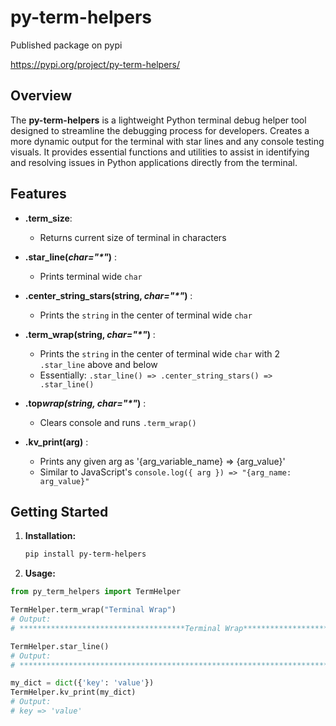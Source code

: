 # py-term-helpers

Published package on pypi

https://pypi.org/project/py-term-helpers/

## Overview

The **py-term-helpers** is a lightweight Python terminal debug helper tool designed to streamline the debugging process for developers. Creates a more dynamic output for the terminal with star lines and any console testing visuals. It provides essential functions and utilities to assist in identifying and resolving issues in Python applications directly from the terminal.

## Features

- **.term_size**:
  - Returns current size of terminal in characters
- **.star_line(_char="\*"_)** :
  - Prints terminal wide `char`
- **.center_string_stars(string, _char="\*"_)** :

  - Prints the `string` in the center of terminal wide `char`

- **.term_wrap(string, _char="\*"_)** :

  - Prints the `string` in the center of terminal wide `char` with 2 `.star_line` above and below
  - Essentially: `.star_line() => .center_string_stars() => .star_line()`

- **.top*wrap(string, char="\*"*)** :

  - Clears console and runs `.term_wrap()`

- **.kv_print(arg)** :
  - Prints any given arg as '{arg_variable_name} => {arg_value}'
  - Similar to JavaScript's `console.log({ arg }) => "{arg_name: arg_value}"`

## Getting Started

1. **Installation:**

   ```bash
   pip install py-term-helpers
   ```

2. **Usage:**

```python
from py_term_helpers import TermHelper

TermHelper.term_wrap("Terminal Wrap")
# Output:
# *************************************Terminal Wrap**************************************

TermHelper.star_line()
# Output:
# *************************************************************************************

my_dict = dict({'key': 'value'})
TermHelper.kv_print(my_dict)
# Output:
# key => 'value'

```
